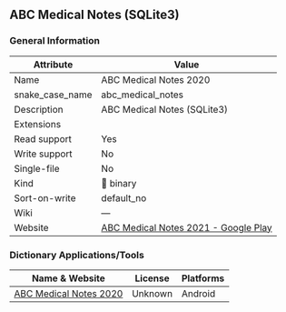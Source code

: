 ## ABC Medical Notes (SQLite3)

### General Information

| Attribute       | Value                                                                                                                  |
| --------------- | ---------------------------------------------------------------------------------------------------------------------- |
| Name            | ABC Medical Notes 2020                                                                                                 |
| snake_case_name | abc_medical_notes                                                                                                      |
| Description     | ABC Medical Notes (SQLite3)                                                                                            |
| Extensions      |                                                                                                                        |
| Read support    | Yes                                                                                                                    |
| Write support   | No                                                                                                                     |
| Single-file     | No                                                                                                                     |
| Kind            | 🔢 binary                                                                                                               |
| Sort-on-write   | default_no                                                                                                             |
| Wiki            | ―                                                                                                                      |
| Website         | [ABC Medical Notes 2021 - Google Play](https://play.google.com/store/apps/details?id=com.pocketmednotes2014.secondapp) |



### Dictionary Applications/Tools

| Name & Website                                                                                           | License | Platforms |
| -------------------------------------------------------------------------------------------------------- | ------- | --------- |
| [ABC Medical Notes 2020](https://play.google.com/store/apps/details?id=com.pocketmednotes2014.secondapp) | Unknown | Android   |
